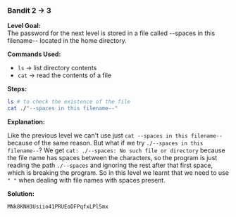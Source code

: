 ### Bandit 2 → 3

**Level Goal:**  
The password for the next level is stored in a file called --spaces in this filename-- located in the home directory.

**Commands Used:**  
- `ls` → list directory contents
- `cat` → read the contents of a file  

**Steps:**
```bash
ls # to check the existence of the file
cat ./"--spaces in this filename--"
```
**Explanation:**

Like the previous level we can't use just `cat --spaces in this filename--` because of the same reason. But what if we try `./--spaces in this filename--`? We get `cat: ./--spaces: No such file or directory` because the file name has spaces between the characters, so the program is just reading the path `./--spaces` and ignoring the rest after that first space, which is breaking the program. So in this level we learnt that we need to use `" "` when dealing with file names with spaces present.


**Solution:**
```
MNk8KNH3Usiio41PRUEoDFPqfxLPlSmx
```

